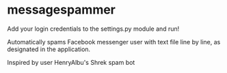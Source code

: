 # messagespammer

Add your login credentials to the settings.py module and run!

Automatically spams Facebook messenger user with text file line by line, as designated in the application.

Inspired by user HenryAlbu's Shrek spam bot
